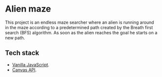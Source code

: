 # Alien maze
 
This project is an endless maze searcher where an alien is running around in the maze according to a predetermined path created by the Breath first search (BFS) algorithm. 
As soon as the alien reaches the goal he starts on a new path.  

## Tech stack
- [Vanilla JavaScript](https://developer.mozilla.org/en-US/docs/Web/JavaScript).
- [Canvas API](https://developer.mozilla.org/en-US/docs/Web/API/Canvas_API).

